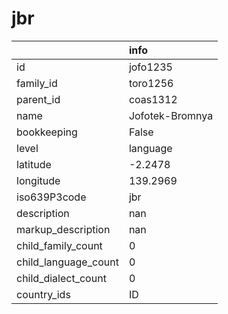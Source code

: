 # jbr
|                      | info            |
|:---------------------|:----------------|
| id                   | jofo1235        |
| family_id            | toro1256        |
| parent_id            | coas1312        |
| name                 | Jofotek-Bromnya |
| bookkeeping          | False           |
| level                | language        |
| latitude             | -2.2478         |
| longitude            | 139.2969        |
| iso639P3code         | jbr             |
| description          | nan             |
| markup_description   | nan             |
| child_family_count   | 0               |
| child_language_count | 0               |
| child_dialect_count  | 0               |
| country_ids          | ID              |